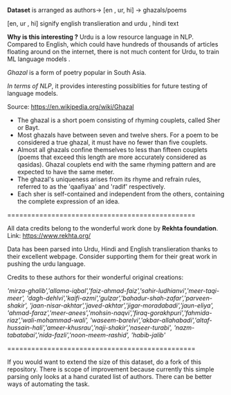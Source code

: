 **Dataset** is arranged as authors-> [en , ur, hi] -> ghazals/poems

[en, ur , hi] signify english translieration and urdu , hindi text

**Why is this interesting ?**
Urdu is a low resource language in NLP. Compared to English, which could have hundreds of thousands of articles floating around on the internet,
there is not much content for Urdu, to train ML language models .

*Ghazal* is a form of poetry popular in South Asia. 

*In terms of NLP*, it provides interesting possiblities for future testing of language models.

Source: https://en.wikipedia.org/wiki/Ghazal

- The ghazal is a short poem consisting of rhyming couplets, called Sher or Bayt. 
- Most ghazals have between seven and twelve shers. For a poem to be considered a true ghazal, it must have no fewer than five couplets. 
- Almost all ghazals confine themselves to less than fifteen couplets (poems that exceed this length are more accurately considered as qasidas). Ghazal couplets end with the same rhyming pattern and are expected to have the same meter. 
- The ghazal's uniqueness arises from its rhyme and refrain rules, referred to as the 'qaafiyaa' and 'radif' respectively. 
- Each sher is self-contained and independent from the others, containing the complete expression of an idea.

===============================================

All data credits belong to the wonderful work done by **Rekhta foundation**.
Link: https://www.rekhta.org/

Data has been parsed into Urdu, Hindi and English translieration thanks to their excellent webpage.
Consider supporting them for their great work in pushing the urdu language.


Credits to these authors for their wonderful original creations:

*'mirza-ghalib','allama-iqbal','faiz-ahmad-faiz','sahir-ludhianvi','meer-taqi-meer',
'dagh-dehlvi','kaifi-azmi','gulzar','bahadur-shah-zafar','parveen-shakir',
'jaan-nisar-akhtar','javed-akhtar','jigar-moradabadi','jaun-eliya',
 'ahmad-faraz','meer-anees','mohsin-naqvi','firaq-gorakhpuri','fahmida-riaz','wali-mohammad-wali',
 'waseem-barelvi','akbar-allahabadi','altaf-hussain-hali','ameer-khusrau','naji-shakir','naseer-turabi',
 'nazm-tabatabai','nida-fazli','noon-meem-rashid', 'habib-jalib'*

===============================================

If you would want to extend the size of this dataset, do a fork of this repository. 
There is scope of improvement because currently this simple parsing only looks at a hand curated list of authors.
There can be better ways of automating the task.
